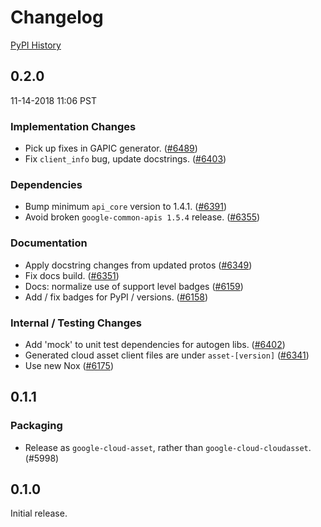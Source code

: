 # Changelog

[PyPI History][1]

[1]: https://pypi.org/project/google-cloud-asset/#history

## 0.2.0

11-14-2018 11:06 PST


### Implementation Changes
- Pick up fixes in GAPIC generator. ([#6489](https://github.com/googleapis/google-cloud-python/pull/6489))
- Fix `client_info` bug, update docstrings. ([#6403](https://github.com/googleapis/google-cloud-python/pull/6403))

### Dependencies
- Bump minimum `api_core` version to 1.4.1. ([#6391](https://github.com/googleapis/google-cloud-python/pull/6391))
- Avoid broken `google-common-apis 1.5.4` release. ([#6355](https://github.com/googleapis/google-cloud-python/pull/6355))

### Documentation
- Apply docstring changes from updated protos ([#6349](https://github.com/googleapis/google-cloud-python/pull/6349))
- Fix docs build. ([#6351](https://github.com/googleapis/google-cloud-python/pull/6351))
- Docs: normalize use of support level badges ([#6159](https://github.com/googleapis/google-cloud-python/pull/6159))
- Add / fix badges for PyPI / versions. ([#6158](https://github.com/googleapis/google-cloud-python/pull/6158))

### Internal / Testing Changes
- Add 'mock' to unit test dependencies for autogen libs. ([#6402](https://github.com/googleapis/google-cloud-python/pull/6402))
- Generated cloud asset client files are under `asset-[version]` ([#6341](https://github.com/googleapis/google-cloud-python/pull/6341))
- Use new Nox ([#6175](https://github.com/googleapis/google-cloud-python/pull/6175))

## 0.1.1

### Packaging
- Release as `google-cloud-asset`, rather than `google-cloud-cloudasset`.
  (#5998)

## 0.1.0

Initial release.


